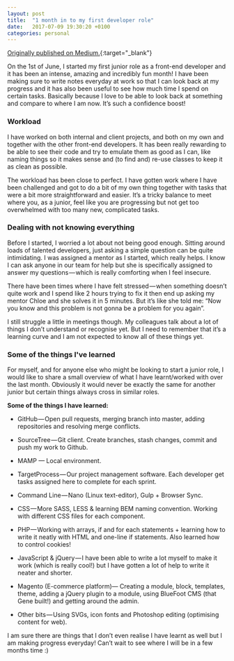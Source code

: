 ```yaml
---
layout: post
title:  "1 month in to my first developer role"
date:   2017-07-09 19:30:20 +0100
categories: personal
---
```


[Originally published on Medium.](https://medium.com/@madebyzara/1-month-in-to-my-first-developer-role-ae30133b08f3){:target="_blank"}

On the 1st of June, I started my first junior role as a front-end developer and it has been an intense, amazing and incredibly fun month! I have been making sure to write notes everyday at work so that I can look back at my progress and it has also been useful to see how much time I spend on certain tasks. Basically because I love to be able to look back at something and compare to where I am now. It’s such a confidence boost!


### Workload
I have worked on both internal and client projects, and both on my own and together with the other front-end developers. It has been really rewarding to be able to see their code and try to emulate them as good as I can, like naming things so it makes sense and (to find and) re-use classes to keep it as clean as possible.

The workload has been close to perfect. I have gotten work where I have been challenged and got to do a bit of my own thing together with tasks that were a bit more straightforward and easier. It’s a tricky balance to meet where you, as a junior, feel like you are progressing but not get too overwhelmed with too many new, complicated tasks.

### Dealing with not knowing everything 
Before I started, I worried a lot about not being good enough. Sitting around loads of talented developers, just asking a simple question can be quite intimidating. I was assigned a mentor as I started, which really helps. I know I can ask anyone in our team for help but she is specifically assigned to answer my questions — which is really comforting when I feel insecure.

There have been times where I have felt stressed — when something doesn’t quite work and I spend like 2 hours trying to fix it then end up asking my mentor Chloe and she solves it in 5 minutes. But it’s like she told me: “Now you know and this problem is not gonna be a problem for you again”.

I still struggle a little in meetings though. My colleagues talk about a lot of things I don’t understand or recognise yet. But I need to remember that it’s a learning curve and I am not expected to know all of these things yet.


### Some of the things I've learned
For myself, and for anyone else who might be looking to start a junior role, I would like to share a small overview of what I have learnt/worked with over the last month. Obviously it would never be exactly the same for another junior but certain things always cross in similar roles.

**Some of the things I have learned:**

* GitHub — Open pull requests, merging branch into master, adding repositories and resolving merge conflicts.

* SourceTree — Git client. Create branches, stash changes, commit and push my work to Github.

* MAMP — Local environment.

* TargetProcess — Our project management software. Each developer get tasks assigned here to complete for each sprint.

* Command Line — Nano (Linux text-editor), Gulp + Browser Sync.

* CSS — More SASS, LESS & learning BEM naming convention. Working with different CSS files for each component.

* PHP — Working with arrays, if and for each statements + learning how to write it neatly with HTML and one-line if statements. Also learned how to control cookies!

* JavaScript & jQuery — I have been able to write a lot myself to make it work (which is really cool!) but I have gotten a lot of help to write it neater and shorter.

* Magento (E-commerce platform)— Creating a module, block, templates, theme, adding a jQuery plugin to a module, using BlueFoot CMS (that Gene built!) and getting around the admin.

* Other bits — Using SVGs, icon fonts and Photoshop editing (optimising content for web).

I am sure there are things that I don’t even realise I have learnt as well but I am making progress everyday! Can’t wait to see where I will be in a few months time :)
